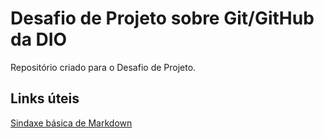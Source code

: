 # Desafio de Projeto sobre Git/GitHub da DIO
Repositório criado para o Desafio de Projeto.


## Links úteis

[Sindaxe básica de Markdown](https://www.markdownguide.org/basic-syntax/)
